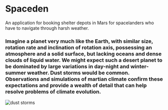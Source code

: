 # Spaceden

An application for booking shelter depots in Mars for spacelanders who have to navigate through harsh weather.

### Imagine a planet very much like the Earth, with similar size, rotation rate and inclination of rotation axis, possessing an atmosphere and a solid surface, but lacking oceans and dense clouds of liquid water. We might expect such a desert planet to be dominated by large variations in day-night and winter-summer weather. Dust storms would be common. Observations and simulations of martian climate confirm these expectations and provide a wealth of detail that can help resolve problems of climate evolution.

![dust storms](https://scx2.b-cdn.net/gfx/news/2019/duststormson.jpg)
